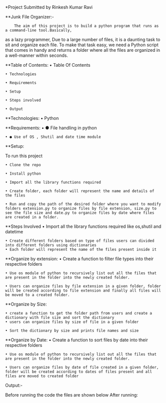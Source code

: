 *Project Submitted by Rinkesh Kumar Ravi

**Junk File Organizer:-

        The aim of this project is to build a python program that runs as a command-line tool.Basically, 
as a lazy programmer, Due to a large number of files, it is a daunting task to sit and organize each
file. To make that task easy, we need a Python script that comes in handy and returns a folder where all the files are organized in a well-manner within seconds.

**Table of Contents:
    • Table Of Contents

    • Technologies

    • Requirements

    • Setup

    • Steps involved

    • Output


**Technologies:
    • Python



**Requirements:
    • ● File handling in python

    • ● Use of OS , Shutil and date time module

**Setup:

To run this project

    • Clone the repo

    • Install python

    • Import all the library functions required

    • Create folder, each folder will represent the name and details of the files

    • Run and copy the path of the desired folder where you want to modify folders extension.py to organize files by file extension, size.py to see the file size and date.py to organize files by date where files are created in a folder.


**Steps Involved
    • Import all the library functions required like os,shutil and datetime

    • Create different folders based on type of files users can divided into different folders using dictionaries
    • Each folder will represent the name of the files present inside it

**Organize by extension:
    • Create a function to filter file types into their respective folders

    • Use os module of python to recursively list out all the files that are present in the folder into the newly created folder.

    • Users can organize files by file extension in a given folder, folder will be created according to file extension and finally all files will be moved to a created folder.

**Organize by Size:

    • create a function to get the folder path from users and create a dictionary with file size and sort the dictionary
    • users can organize files by size of file in a given folder

    • Sort the dictionary by size and prints file names and size

**Organize by Date:
    • Create a function to sort files by date into their respective folders

    • Use os module of python to recursively list out all the files that are present in the folder into the newly created folder.

    • Users can organize files by date of file created in a given folder, folder will be created according to dates of files present and all files are moved to created folder
Output:-

Before running the code the files are shown below
After running: